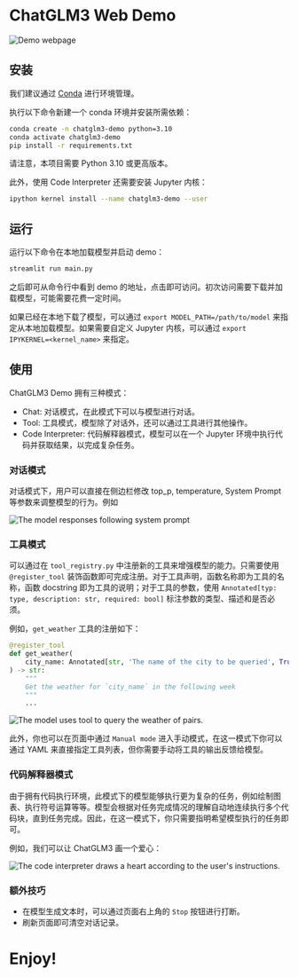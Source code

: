# ChatGLM3 Web Demo

![Demo webpage](assets/demo.png)

## 安装

我们建议通过 [Conda](https://docs.conda.io/en/latest/) 进行环境管理。

执行以下命令新建一个 conda 环境并安装所需依赖：

```bash
conda create -n chatglm3-demo python=3.10
conda activate chatglm3-demo
pip install -r requirements.txt
```

请注意，本项目需要 Python 3.10 或更高版本。

此外，使用 Code Interpreter 还需要安装 Jupyter 内核：

```bash
ipython kernel install --name chatglm3-demo --user
```

## 运行

运行以下命令在本地加载模型并启动 demo：

```bash
streamlit run main.py
```

之后即可从命令行中看到 demo 的地址，点击即可访问。初次访问需要下载并加载模型，可能需要花费一定时间。

如果已经在本地下载了模型，可以通过 `export MODEL_PATH=/path/to/model` 来指定从本地加载模型。如果需要自定义 Jupyter 内核，可以通过 `export IPYKERNEL=<kernel_name>` 来指定。

## 使用

ChatGLM3 Demo 拥有三种模式：

- Chat: 对话模式，在此模式下可以与模型进行对话。
- Tool: 工具模式，模型除了对话外，还可以通过工具进行其他操作。
- Code Interpreter: 代码解释器模式，模型可以在一个 Jupyter 环境中执行代码并获取结果，以完成复杂任务。

### 对话模式

对话模式下，用户可以直接在侧边栏修改 top_p, temperature, System Prompt 等参数来调整模型的行为。例如

![The model responses following system prompt](assets/emojis.png)

### 工具模式

可以通过在 `tool_registry.py` 中注册新的工具来增强模型的能力。只需要使用 `@register_tool` 装饰函数即可完成注册。对于工具声明，函数名称即为工具的名称，函数 docstring 即为工具的说明；对于工具的参数，使用 `Annotated[typ: type, description: str, required: bool]` 标注参数的类型、描述和是否必须。

例如，`get_weather` 工具的注册如下：

```python
@register_tool
def get_weather(
    city_name: Annotated[str, 'The name of the city to be queried', True],
) -> str:
    """
    Get the weather for `city_name` in the following week
    """
    ...
```

![The model uses tool to query the weather of pairs.](assets/tool.png)

此外，你也可以在页面中通过 `Manual mode` 进入手动模式，在这一模式下你可以通过 YAML 来直接指定工具列表，但你需要手动将工具的输出反馈给模型。

### 代码解释器模式

由于拥有代码执行环境，此模式下的模型能够执行更为复杂的任务，例如绘制图表、执行符号运算等等。模型会根据对任务完成情况的理解自动地连续执行多个代码块，直到任务完成。因此，在这一模式下，你只需要指明希望模型执行的任务即可。

例如，我们可以让 ChatGLM3 画一个爱心：

![The code interpreter draws a heart according to the user's instructions.](assets/heart.png)

### 额外技巧

- 在模型生成文本时，可以通过页面右上角的 `Stop` 按钮进行打断。
- 刷新页面即可清空对话记录。

# Enjoy!